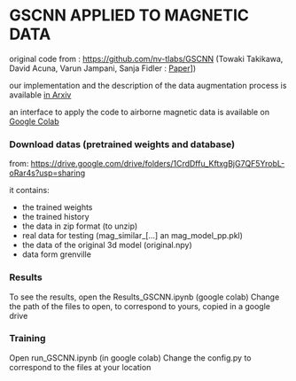 # GSCNN APPLIED TO MAGNETIC DATA

original code from : https://github.com/nv-tlabs/GSCNN
(Towaki Takikawa, David Acuna, Varun Jampani, Sanja Fidler : [Paper](https://arxiv.org/abs/1907.05740)])

our implementation and the description of the data augmentation process is available [in Arxiv](http://arxiv.org/abs/2110.14440)

an interface to apply the code to airborne magnetic data is available on [Google Colab](https://colab.research.google.com/drive/1YHyJ1xAbIyEgzEL--srEbJXj-qLMpsgc?usp=sharing)

### Download datas (pretrained weights and database)

 from: https://drive.google.com/drive/folders/1CrdDffu_KftxgBjG7QF5YrobL-oRar4s?usp=sharing
 
 it contains: 
 - the trained weights
 - the trained history
 - the data in zip format (to unzip)
 - real data for testing (mag_similar_[...] an mag_model_pp.pkl)
 - the data of the original 3d model (original.npy)
 - data form grenville
 
 ### Results 
 
 To see the results, open the Results_GSCNN.ipynb (google colab)
 Change the path of the files to open, to correspond to yours, copied in a google drive
 
 ### Training
 
 Open run_GSCNN.ipynb (in google colab)
 Change the config.py to correspond to the files at your location
 

